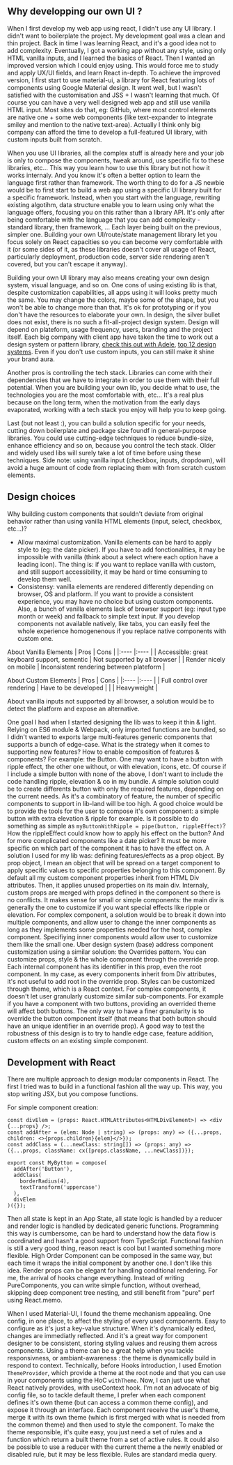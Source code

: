 ## Why developping our own UI ?

When I first develop my web app using react, I didn't use any UI library. I didn't want to boilerplate the project. My development goal was a clean and thin project. Back in time I was learning React, and it's a good idea not to add complexity. Eventually, I got a working app without any style, using only HTML vanilla inputs, and I learned the basics of React.
Then I wanted an improved version which I could enjoy using. This would force me to study and apply UX/UI fields, and learn React in-depth. To achieve the improved version, I first start to use material-ui, a library for React featuring lots of components using Google Material design. It went well, but I wasn't satisfied with the customisation and JSS + I wasn't learning that much. Of course you can have a very well designed web app and still use vanilla HTML input. Most sites do that, eg: GitHub, where most control elements are native one + some web components (like text-expander to integrate smiley and mention to the native text-area). Actually I think only big company can afford the time to develop a full-featured UI library, with custom inputs built from scratch.

When you use UI libraries, all the complex stuff is already here and your job is only to compose the components, tweak around, use specific fix to these libraries, etc... This way you learn how to use this library but not how it works internaly. And you know it's often a better option to learn the language first rather than framework. The worth thing to do for a JS newbie would be to first start to build a web app using a specific UI library built for a specific framework. Instead, when you start with the language, rewriting existing algotihm, data structure enable you to learn using only what the language offers, focusing you on this rather than a library API. It's only after being comfortable with the language that you can add complexity - standard library, then framework, ... Each layer being built on the previous, simpler one. Building your own UI/route/state management library let you focus solely on React capacities so you can become very comfortable with it (or some sides of it, as these libraries doesn't cover all usage of React, particularly deployment, production code, server side rendering aren't covered, but you can't escape it anyway).

Building your own UI library may also means creating your own design system, visual language, and so on. One cons of using existing lib is that, despite customization capabilities, all apps using it will looks pretty much the same. You may change the colors, maybe some of the shape, but you won't be able to change more than that. It's ok for prototyping or if you don't have the resources to elaborate your own. In design, the silver bullet does not exist, there is no such a fit-all-project design system. Design will depend on plateform, usage frequency, users, branding and the project itself. Each big company with client app have taken the time to work out a design system or pattern library, [check this out with Adele](https://adele.uxpin.com/), [top 12 design systems](https://enonic.com/blog/top-12-design-systems). Even if you don't use custom inputs, you can still make it shine your brand aura.

Another pros is controlling the tech stack. Libraries can come with their dependencies that we have to integrate in order to use them with their full potential. When you are building your own lib, you decide what to use, the technologies you are the most comfortable with, etc... It's a real plus because on the long term, when the motivation from the early days evaporated, working with a tech stack you enjoy will help you to keep going.

Last (but not least :), you can build a solution specific for your needs, cutting down boilerplate and package size foundf in general-purpose libraries. You could use cutting-edge techniques to reduce bundle-size, enhance efficiency and so on, because you control the tech stack. Older and widely used libs will surely take a lot of time before using these techniques. Side note: using vanilla input (checkbox, inputs, dropdown), will avoid a huge amount of code from replacing them with from scratch custom elements.

## Design choices

Why building custom components that souldn't deviate from original behavior rather than using vanilla HTML elements (input, select, checkbox, etc...)?
 - Allow maximal customization. Vanilla elements can be hard to apply style to (eg: the date picker). If you have to add fonctionalities, it may be impossible with vanilla (think about a select where each option have a leading icon). The thing is: if you want to replace vanilla with custom, and still support accessibility, it may be hard or time consuming to develop them well.
 - Consistensy: vanilla elements are rendered differently depending on browser, OS and platform. If you want to provide a consistent experience, you may have no choice but using custom components. Also, a bunch of vanilla elements lack of browser support (eg: input type month or week) and fallback to simple text input. If you develop components not available natively, like tabs, you can easily feel the whole experience homogenenous if you replace native components with custom one.

About Vanilla Elements
| Pros 	| Cons 	|
|:----	|:----	|
| Accessible: great keyboard support, sementic   	| Not supported by all browser 	|
| Render nicely on mobile 	| Inconsistent rendering between plateform	|

About Custom Elements
| Pros 	| Cons 	|
|:----	|:----	|
| Full control over rendering   	| Have to be developed	|
|  	| Heavyweight	|

About vanilla inputs not supported by all browser, a solution would be to detect the platform and expose an alternative.

One goal I had when I started designing the lib was to keep it thin & light. Relying on ES6 module & Webpack, only imported functions are bundled, so I didn't wanted to exports large multi-features generic components that supports a bunch of edge-case. What is the strategy when it comes to supporting new features? How to enable composition of features & components? For example: the Button. One may want to have a button with ripple effect, the other one without, or with elevation, icons, etc. Of course if I include a simple button with none of the above, I don't want to include the code handling ripple, elevation & co in my bundle. A simple solution could be to create differents button with only the required features, depending on the current needs. As it's a combinatory of feature, the number of specific components to support in lib-land will be too high. A good choice would be to provide the tools for the user to compose it's own component: a simple button with extra elevation & ripple for example. Is it possible to do something as simple as `myButtonWithRipple = pipe(button, rippleEffect)`? How the rippleEffect could know how to apply his effect on the button? And for more complicated components like a date picker? It must be more specific on which part of the component it has to have the effect on. A solution I used for my lib was: defining features/effects as a prop object. By prop object, I mean an object that will be spread on a target component to apply specific values to specific properties belonging to this component. By default all my custom component properties inherit from HTML Div attributes. Then, it applies unused properties on its main div. Internaly, custom props are merged with props defined in the component so there is no conflicts. It makes sense for small or simple components: the main div is generally the one to customize if you want special effects like ripple or elevation. For complex component, a solution would be to break it down into multiple components, and allow user to change the inner components as long as they implements some properties needed for the host, complex component. Specifiying inner components would allow user to customize them like the small one. Uber design system (base) address component customization using a similar solution: the Overrides pattern. You can customize props, style & the whole component through the override prop. Each internal component has its identifier in this prop, even the root component. In my case, as every components inherit from Div attributes, it's not useful to add root in the override prop. Styles can be customized through theme, which is a React context. For complex components, it doesn't let user granularly customize similar sub-components. For example if you have a component with two buttons, providing an overrided theme will affect both buttons. The only way to have a finer granularity is to override the button component itself (that means that both button should have an unique identifier in an override prop). A good way to test the robustness of this design is to try to handle edge case, feature addition, custom effects on an existing simple component.

## Development with React

There are multiple approach to design modular components in React. The first I tried was to build in a functional fashion all the way up. This way, you stop writing JSX, but you compose functions.

For simple component creation:
````tsx
const divElem = (props: React.HTMLAttributes<HTMLDivElement>) => <div {...props} />;
const addAfter = (elem: Node | string) => (props: any) => ({...props, children: <>{props.children}{elem}</>});
const addClass = (...newClass: string[]) => (props: any) => ({...props, className: cx([props.className, ...newClass])});

export const MyBytton = compose(
  addAfter('Button'),
  addClass(
    borderRadius(4),
    textTransform('uppercase')
  ),
  divElem
)({});
````

Then all state is kept in an App State, all state logic is handled by a reducer and render logic is handled by dedicated generic functions. Programming this way is cumbersome, can be hard to understand how the data flow is coordinated and hasn't a good support from TypeScript. Functional fashion is still a very good thing, reason react is cool but I wanted something more flexible.
High Order Component can be composed in the same way, but each time it wraps the initial component by another one. I don't like this idea.
Render props can be elegant for handling conditional rendering. For me, the arrival of hooks change everything. Instead of writing PureComponents, you can write simple function, without overhead, skipping deep component tree nesting, and still benefit from "pure" perf using React.memo.

When I used Material-UI, I found the theme mechanism appealing. One config, in one place, to affect the styling of every used components. Easy to configure as it's just a key-value structure. When it's dynamically edited, changes are immediatly reflected. And it's a great way for component designer to be consistent, storing styling values and reusing them across components. Using a theme can be a great help when you tackle responsivness, or ambiant-awareness : the theme is dynamically build in respond to context. Technically, before Hooks introduction, I used Emotion `ThemeProvider`, which provide a theme at the root node and that you can use in your components using the HoC `withTheme`. Now, I can just use what React natively provides, with useContext hook. I'm not an advocate of big config file, so to tackle default theme, I prefer when each component defines it's own theme (but can access a common theme config), and expose it through an interface. Each component receive the user's theme, merge it with its own theme (which is first merged with what is needed from the common theme) and then used to style the component. To make the theme responsible, it's quite easy, you just need a set of rules and a function which return a built theme from a set of active rules. It could also be possible to use a reducer with the current theme a the newly enabled or disabled rule, but it may be less flexible. Rules are standard media query.